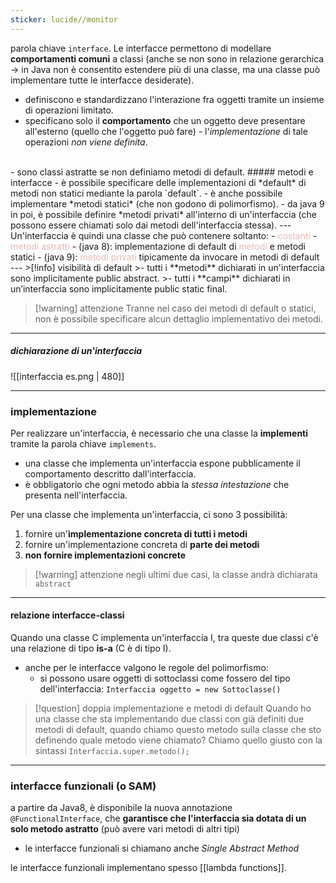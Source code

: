 ```yaml
---
sticker: lucide//monitor
---
```

parola chiave `interface`.
Le interfacce permettono di modellare **comportamenti comuni** a classi (anche se non sono in relazione gerarchica -> in Java non è consentito estendere più di una classe, ma una classe può implementare tutte le interfacce desiderate).

- definiscono e standardizzano l'interazione fra oggetti tramite un insieme di operazioni limitato.
- specificano solo il **comportamento** che un oggetto deve presentare all'esterno (quello che l'oggetto può fare) - l'*implementazione* di tale operazioni *non viene definita*.
<br/>
- sono classi astratte se non definiamo metodi di default.
##### metodi e interfacce
- è possibile specificare delle implementazioni di *default* di metodi non statici mediante la parola `default`.
- è anche possibile implementare *metodi statici* (che non godono di polimorfismo).
- da java 9 in poi, è possibile definire *metodi privati* all'interno di un'interfaccia (che possono essere chiamati solo dai metodi dell'interfaccia stessa).
---
Un'interfaccia è quindi una classe che può contenere soltanto:
- <font color="#e5b9b7">costanti</font>
- <font color="#e5b9b7">metodi astratti</font>
- (java 8): implementazione di default di <font color="#e5b9b7">metodi </font>e metodi statici
- (java 9): <font color="#e5b9b7">metodi privati </font>tipicamente da invocare in metodi di default
--- 
>[!info] visibilità di default
>- tutti i **metodi** dichiarati in un'interfaccia sono implicitamente public abstract.
>- tutti i **campi** dichiarati in un’interfaccia sono implicitamente public static final.

>[!warning] attenzione
>Tranne nel caso dei metodi di default o statici, non è possibile specificare alcun dettaglio implementativo dei metodi.
 
---
##### dichiarazione di un'interfaccia

![[interfaccia es.png | 480]]

--- 
### implementazione
Per realizzare un'interfaccia, è necessario che una classe la **implementi** tramite la parola chiave `implements`.
- una classe che implementa un'interfaccia espone pubblicamente il comportamento descritto dall'interfaccia.
- è obbligatorio che ogni metodo abbia la *stessa intestazione* che presenta nell'interfaccia.

Per una classe che implementa un'interfaccia, ci sono 3 possibilità:
1) fornire un'**implementazione concreta di tutti i metodi**
2) fornire un'implementazione concreta di **parte dei metodi**
3) **non fornire implementazioni concrete**
>[!warning] attenzione
>negli ultimi due casi, la classe andrà dichiarata `abstract`

--- 
#### relazione interfacce-classi
Quando una classe C implementa un'interfaccia I, tra queste due classi c'è una relazione di tipo **is-a** (C è di tipo I).

- anche per le interfacce valgono le regole del polimorfismo:
	- si possono usare oggetti di sottoclassi come fossero del tipo dell'interfaccia: `Interfaccia oggetto = new Sottoclasse()`

>[!question] doppia implementazione e metodi di default
>Quando ho una classe che sta implementando due classi con già definiti due metodi di default, quando chiamo questo metodo sulla classe che sto definendo quale metodo viene chiamato? Chiamo quello giusto con la sintassi `Interfaccia.super.metodo();`

---
### interfacce funzionali (o SAM)
a partire da Java8, è disponibile la nuova annotazione `@FunctionalInterface`, che **garantisce che l'interfaccia sia dotata di un solo metodo astratto** (può avere vari metodi di altri tipi)

- le interfacce funzionali si chiamano anche *Single Abstract Method*

le interfacce funzionali implementano spesso [[lambda functions]].